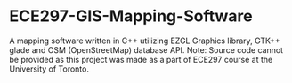 # ECE297-GIS-Mapping-Software
A mapping software written in C++ utilizing EZGL Graphics library, GTK++ glade and OSM (OpenStreetMap) database API.  Note: Source code cannot be provided as this project was made as a part of ECE297 course at the University of Toronto.
